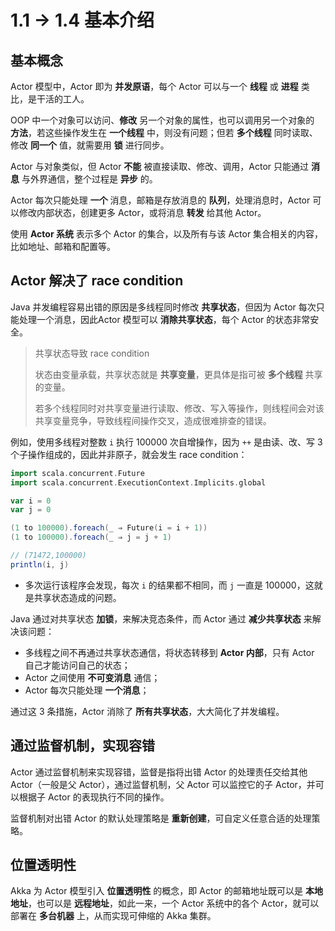 # 1.1 -> 1.4 基本介绍

## 基本概念

Actor 模型中，Actor 即为 **并发原语**，每个 Actor 可以与一个 **线程** 或 **进程** 类比，是干活的工人。

OOP 中一个对象可以访问、**修改** 另一个对象的属性，也可以调用另一个对象的 **方法**，若这些操作发生在 **一个线程** 中，则没有问题；但若 **多个线程** 同时读取、修改 **同一个** 值，就需要用 **锁** 进行同步。

Actor 与对象类似，但 Actor **不能** 被直接读取、修改、调用，Actor 只能通过 **消息** 与外界通信，整个过程是 **异步** 的。

Actor 每次只能处理 **一个** 消息，邮箱是存放消息的 **队列**，处理消息时，Actor 可以修改内部状态，创建更多 Actor，或将消息 **转发** 给其他 Actor。

使用 **Actor 系统** 表示多个 Actor 的集合，以及所有与该 Actor 集合相关的内容，比如地址、邮箱和配置等。

## Actor 解决了 race condition

Java 并发编程容易出错的原因是多线程同时修改 **共享状态**，但因为 Actor 每次只能处理一个消息，因此Actor 模型可以 **消除共享状态**，每个 Actor 的状态非常安全。

>共享状态导致 race condition
>
>状态由变量承载，共享状态就是 **共享变量**，更具体是指可被 **多个线程** 共享的变量。
>
>若多个线程同时对共享变量进行读取、修改、写入等操作，则线程间会对该共享变量竞争，导致线程间操作交叉，造成很难排查的错误。

例如，使用多线程对整数 `i` 执行 100000 次自增操作，因为 `++` 是由读、改、写 3 个子操作组成的，因此并非原子，就会发生 race condition：

```Scala
import scala.concurrent.Future
import scala.concurrent.ExecutionContext.Implicits.global

var i = 0
var j = 0

(1 to 100000).foreach(_ ⇒ Future(i = i + 1))
(1 to 100000).foreach(_ ⇒ j = j + 1)

// (71472,100000)
println(i, j)
```

* 多次运行该程序会发现，每次 `i` 的结果都不相同，而 `j` 一直是 100000，这就是共享状态造成的问题。

Java 通过对共享状态 **加锁**，来解决竞态条件，而 Actor 通过 **减少共享状态** 来解决该问题：

* 多线程之间不再通过共享状态通信，将状态转移到 **Actor 内部**，只有 Actor 自己才能访问自己的状态；
* Actor 之间使用 **不可变消息** 通信；
* Actor 每次只能处理 **一个消息**；

通过这 3 条措施，Actor 消除了 **所有共享状态**，大大简化了并发编程。

## 通过监督机制，实现容错

Actor 通过监督机制来实现容错，监督是指将出错 Actor 的处理责任交给其他 Actor（一般是父 Actor），通过监督机制，父 Actor 可以监控它的子 Actor，并可以根据子 Actor 的表现执行不同的操作。

监督机制对出错 Actor 的默认处理策略是 **重新创建**，可自定义任意合适的处理策略。

## 位置透明性

Akka 为 Actor 模型引入 **位置透明性** 的概念，即 Actor 的邮箱地址既可以是 **本地地址**，也可以是 **远程地址**，如此一来，一个 Actor 系统中的各个 Actor，就可以部署在 **多台机器** 上，从而实现可伸缩的 Akka 集群。
